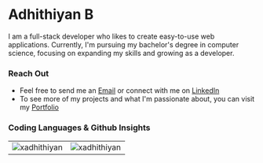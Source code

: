 <h1>Adhithiyan B</h1>
<div>I am a full-stack developer who likes to create easy-to-use web applications. Currently, I'm pursuing my bachelor's degree in computer science, focusing on expanding my skills and growing as a developer.</div>

<h3>Reach Out</h3>
<ul>
  <li>Feel free to send me an <a href="mailto:adhithiyan.work@gmail.com" target="_blank">Email</a> or connect with me on <a href="https://www.linkedin.com/in/adhithiyan-b-url/" target="_blank">LinkedIn</a></li>
  <li>To see more of my projects and what I'm passionate about, you can visit my <a href="https://adhithiyan-b.vercel.app/">Portfolio</a></li>
</ul>

<h3>Coding Languages & Github Insights</h3>
<table>
  <tr>
    <td>
      <img src="https://github-readme-stats.vercel.app/api/top-langs?username=xadhithiyan&show_icons=true&locale=en&layout=compact&theme=dark" alt="xadhithiyan"/>
    </td>
    <td>
      <img src="https://github-readme-streak-stats.herokuapp.com/?user=xadhithiyan&theme=dark" alt="xadhithiyan" />
    </td>
  </tr>
</table>
